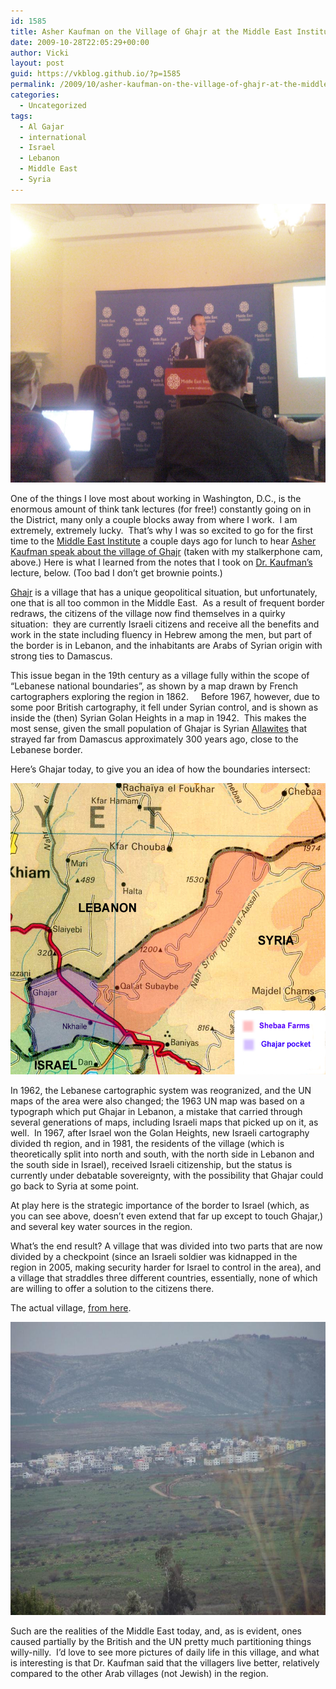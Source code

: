 ```yaml
---
id: 1585
title: Asher Kaufman on the Village of Ghajr at the Middle East Institute
date: 2009-10-28T22:05:29+00:00
author: Vicki
layout: post
guid: https://vkblog.github.io/?p=1585
permalink: /2009/10/asher-kaufman-on-the-village-of-ghajr-at-the-middle-east-institute/
categories:
  - Uncategorized
tags:
  - Al Gajar
  - international
  - Israel
  - Lebanon
  - Middle East
  - Syria
---
```

<p style="text-align: center;">
  <a href="https://raw.githubusercontent.com/vkblog/vkblog.github.io/master/public/img/2009/10/1027091240.jpg"><img class="aligncenter size-full wp-image-1584" title="1027091240" src="https://raw.githubusercontent.com/vkblog/vkblog.github.io/master/public/img/2009/10/1027091240.jpg" alt="1027091240" width="595" height="446" /></a>
</p>

<p style="text-align: left;">
  One of the things I love most about working in Washington, D.C., is the enormous amount of think tank lectures (for free!) constantly going on in the District, many only a couple blocks away from where I work.  I am extremely, extremely lucky.  That&#8217;s why I was so excited to go for the first time to the <a href="http://www.mei.edu/Home.aspx">Middle East Institute</a> a couple days ago for lunch to hear <a href="http://www.mei.edu/Events/Calendar/tabid/504/vw/3/ItemID/207/d/20091027/Default.aspx">Asher Kaufman speak about the village of Ghajr</a> (taken with my stalkerphone cam, above.) Here is what I learned from the notes that I took on <a href="http://www.wilsoncenter.org/index.cfm?fuseaction=sf.profile&person_id=549667">Dr. Kaufman&#8217;s</a> lecture, below. (Too bad I don&#8217;t get brownie points.)
</p>

[Ghajr](http://en.wikipedia.org/wiki/Ghajar) is a village that has a unique geopolitical situation, but unfortunately, one that is all too common in the Middle East.  As a result of frequent border redraws, the citizens of the village now find themselves in a quirky situation:  they are currently Israeli citizens and receive all the benefits and work in the state including fluency in Hebrew among the men, but part of the border is in Lebanon, and the inhabitants are Arabs of Syrian origin with strong ties to Damascus.

<p style="text-align: left;">
  This issue began in the 19th century as a village fully within the scope of &#8220;Lebanese national boundaries&#8221;, as shown by a map drawn by French cartographers exploring the region in 1862.     Before 1967, however, due to some poor British cartography, it fell under Syrian control, and is shown as inside the (then) Syrian Golan Heights in a map in 1942.  This makes the most sense, given the small population of Ghajar is Syrian <a href="http://en.wikipedia.org/wiki/%E2%80%98Alawi">Allawites</a> that strayed far from Damascus approximately 300 years ago, close to the Lebanese border.
</p>

<p style="text-align: left;">
  Here&#8217;s Ghajar today, to give you an idea of how the boundaries intersect:
</p>

<p style="text-align: center;">
  <a href="https://raw.githubusercontent.com/vkblog/vkblog.github.io/master/public/img/2009/10/al-ghajar.jpg"><img class="aligncenter size-full wp-image-1586" title="al ghajar" src="https://raw.githubusercontent.com/vkblog/vkblog.github.io/master/public/img/2009/10/al-ghajar.jpg" alt="al ghajar" width="531" height="466" /></a>
</p>

<p style="text-align: left;">
  In 1962, the Lebanese cartographic system was reogranized, and the UN maps of the area were also changed; the 1963 UN map was based on a typograph which put Ghajar in Lebanon, a mistake that carried through several generations of maps, including Israeli maps that picked up on it, as well.  In 1967, after Israel won the Golan Heights, new Israeli cartography divided th region, and in 1981, the residents of the village (which is theoretically split into north and south, with the north side in Lebanon and the south side in Israel), received Israeli citizenship, but the status is currently under debatable sovereignty, with the possibility that Ghajar could go back to Syria at some point.
</p>

<p style="text-align: left;">
  At play here is the strategic importance of the border to Israel (which, as you can see above, doesn&#8217;t even extend that far up except to touch Ghajar,) and several key water sources in the region.
</p>

<p style="text-align: left;">
  What&#8217;s the end result? A village that was divided into two parts that are now divided by a checkpoint (since an Israeli soldier was kidnapped in the region in 2005, making security harder for Israel to control in the area), and a village that straddles three different countries, essentially, none of which are willing to offer a solution to the citizens there.
</p>

<p style="text-align: left;">
  The actual village, <a href="http://mashdownbabylon.typepad.com/">from here</a>.
</p>

<p style="text-align: left;">
  <a href="https://raw.githubusercontent.com/vkblog/vkblog.github.io/master/public/img/2009/10/alghajar.jpg"><img class="aligncenter size-full wp-image-1588" title="alghajar" src="https://raw.githubusercontent.com/vkblog/vkblog.github.io/master/public/img/2009/10/alghajar.jpg" alt="alghajar" width="626" height="469" /></a>
</p>

<p style="text-align: left;">
  Such are the realities of the Middle East today, and, as is evident, ones caused partially by the British and the UN pretty much partitioning things willy-nilly.  I&#8217;d love to see more pictures of daily life in this village, and what is interesting is that Dr. Kaufman said that the villagers live better, relatively compared to the other Arab villages (not Jewish) in the region.
</p>